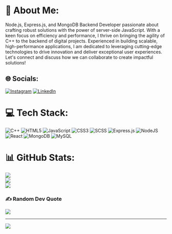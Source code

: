 # 💫 About Me:
Node.js, Express.js, and MongoDB Backend Developer passionate about crafting robust solutions with the power of server-side JavaScript. With a keen focus on efficiency and performance, I thrive on bringing the agility of C++ to the backend of digital projects. Experienced in building scalable, high-performance applications, I am dedicated to leveraging cutting-edge technologies to drive innovation and deliver exceptional user experiences. Let's connect and discuss how we can collaborate to create impactful solutions!

## 🌐 Socials:
[![Instagram](https://img.shields.io/badge/Instagram-%23E4405F.svg?logo=Instagram&logoColor=white)](https://www.instagram.com/_.suraj._.25?igsh=MWl3dGc5ZGh5cjJiOA==) [![LinkedIn](https://img.shields.io/badge/LinkedIn-%230077B5.svg?logo=linkedin&logoColor=white)](https://www.linkedin.com/in/suraj-bodke?utm_source=share&utm_campaign=share_via&utm_content=profile&utm_medium=android_app)

# 💻 Tech Stack:
![C++](https://img.shields.io/badge/c++-%2300599C.svg?style=for-the-badge&logo=c%2B%2B&logoColor=white) ![HTML5](https://img.shields.io/badge/html5-%23E34F26.svg?style=for-the-badge&logo=html5&logoColor=white) ![JavaScript](https://img.shields.io/badge/javascript-%23323330.svg?style=for-the-badge&logo=javascript&logoColor=%23F7DF1E) ![CSS3](https://img.shields.io/badge/css3-%231572B6.svg?style=for-the-badge&logo=css3&logoColor=white) ![SCSS](https://img.shields.io/badge/SCSS-%23CC6699.svg?style=for-the-badge&logo=sass&logoColor=white) ![Express.js](https://img.shields.io/badge/express.js-%23404d59.svg?style=for-the-badge&logo=express&logoColor=%2361DAFB) ![NodeJS](https://img.shields.io/badge/node.js-6DA55F?style=for-the-badge&logo=node.js&logoColor=white) ![React](https://img.shields.io/badge/react-%2320232a.svg?style=for-the-badge&logo=react&logoColor=%2361DAFB) ![MongoDB](https://img.shields.io/badge/MongoDB-%234ea94b.svg?style=for-the-badge&logo=mongodb&logoColor=white) ![MySQL](https://img.shields.io/badge/mysql-4479A1.svg?style=for-the-badge&logo=mysql&logoColor=white)


# 📊 GitHub Stats:
![](https://github-readme-stats.vercel.app/api?username=SurajBodke&theme=dark&hide_border=false&include_all_commits=false&count_private=false)<br/>
![](https://github-readme-streak-stats.herokuapp.com/?user=SurajBodke&theme=dark&hide_border=false)<br/>
![](https://github-readme-stats.vercel.app/api/top-langs/?username=SurajBodke&theme=dark&hide_border=false&include_all_commits=false&count_private=false&layout=compact)

### ✍️ Random Dev Quote
![](https://quotes-github-readme.vercel.app/api?type=horizontal&theme=radical)

---
[![](https://visitcount.itsvg.in/api?id=SurajBodke&icon=0&color=0)](https://visitcount.itsvg.in)


